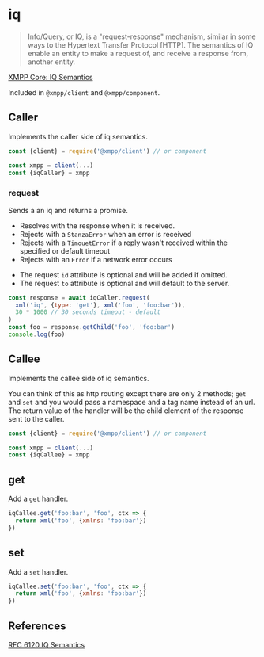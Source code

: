 # iq

> Info/Query, or IQ, is a "request-response" mechanism, similar in some ways to the Hypertext Transfer Protocol [HTTP]. The semantics of IQ enable an entity to make a request of, and receive a response from, another entity.

[XMPP Core: IQ Semantics](https://xmpp.org/rfcs/rfc6120.html#stanzas-semantics-iq)

Included in `@xmpp/client` and `@xmpp/component`.

## Caller

Implements the caller side of iq semantics.

```js
const {client} = require('@xmpp/client') // or component

const xmpp = client(...)
const {iqCaller} = xmpp
```

### request

Sends a an iq and returns a promise.

- Resolves with the response when it is received.
- Rejects with a `StanzaError` when an error is received
- Rejects with a `TimouetError` if a reply wasn't received within the specified or default timeout
- Rejects with an `Error` if a network error occurs

* The request `id` attribute is optional and will be added if omitted.
* The request `to` attribute is optional and will default to the server.

```js
const response = await iqCaller.request(
  xml('iq', {type: 'get'}, xml('foo', 'foo:bar')),
  30 * 1000 // 30 seconds timeout - default
)
const foo = response.getChild('foo', 'foo:bar')
console.log(foo)
```

## Callee

Implements the callee side of iq semantics.

You can think of this as http routing except there are only 2 methods; `get` and `set` and you would pass a namespace and a tag name instead of an url. The return value of the handler will be the child element of the response sent to the caller.

```js
const {client} = require('@xmpp/client') // or component

const xmpp = client(...)
const {iqCallee} = xmpp
```

## get

Add a `get` handler.

```js
iqCallee.get('foo:bar', 'foo', ctx => {
  return xml('foo', {xmlns: 'foo:bar'})
})
```

## set

Add a `set` handler.

```js
iqCallee.set('foo:bar', 'foo', ctx => {
  return xml('foo', {xmlns: 'foo:bar'})
})
```

## References

[RFC 6120 IQ Semantics](https://xmpp.org/rfcs/rfc6120.html#stanzas-semantics-iq)
